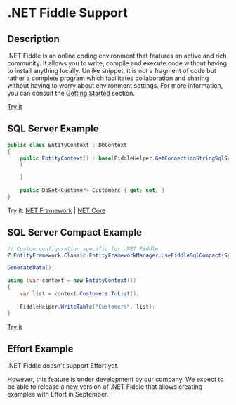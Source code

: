 # .NET Fiddle Support

## Description
.NET Fiddle is an online coding environment that features an active and rich community. It allows you to write, compile and execute code without having to install anything locally. Unlike snippet, it is not a fragment of code but rather a complete program which facilitates collaboration and sharing without having to worry about environment settings. For more information, you can consult the [Getting Started](https://dotnetfiddle.net/GettingStarted/) section.

[Try it](https://dotnetfiddle.net/)

## SQL Server Example
```csharp
public class EntityContext : DbContext
{
	public EntityContext() : base(FiddleHelper.GetConnectionStringSqlServer())
	{

	}
	
	public DbSet<Customer> Customers { get; set; }
}
```

Try it: [NET Framework](https://dotnetfiddle.net/thNOFY) | [NET Core](https://dotnetfiddle.net/t9KHwk)

## SQL Server Compact Example
```csharp
// Custom configuration specific for .NET Fiddle
Z.EntityFramework.Classic.EntityFrameworkManager.UseFiddleSqlCompact(System.Data.Entity.SqlServerCompact.SqlCeProviderServices.Instance, System.Data.SqlServerCe.SqlCeProviderFactory.Instance);

GenerateData();

using (var context = new EntityContext())
{
	var list = context.Customers.ToList();
	
	FiddleHelper.WriteTable("Customers", list);			
}
```

[Try it](https://dotnetfiddle.net/aw6MDk)

## Effort Example
 .NET Fiddle doesn't support Effort yet.

However, this feature is under development by our company. We expect to be able to release a new version of .NET Fiddle that allows creating examples with Effort in September.
